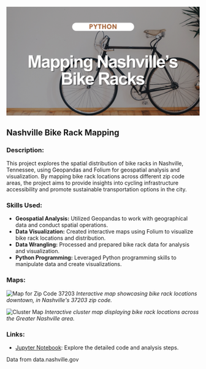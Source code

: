 ![ ](cover_bike.png)

## Nashville Bike Rack Mapping

### Description:
This project explores the spatial distribution of bike racks in Nashville, Tennessee, using Geopandas and Folium for geospatial analysis and visualization. By mapping bike rack locations across different zip code areas, the project aims to provide insights into cycling infrastructure accessibility and promote sustainable transportation options in the city.

### Skills Used:
* **Geospatial Analysis:** Utilized Geopandas to work with geographical data and conduct spatial operations.
* **Data Visualization:** Created interactive maps using Folium to visualize bike rack locations and distribution.
* **Data Wrangling:** Processed and prepared bike rack data for analysis and visualization.
* **Python Programming:** Leveraged Python programming skills to manipulate data and create visualizations.

### Maps:
![Map for Zip Code 37203](./images/map37203.png)
*Interactive map showcasing bike rack locations downtown, in Nashville's 37203 zip code.*

![Cluster Map](./images/cluster_map.png)
*Interactive cluster map displaying bike rack locations across the Greater Nashville area.*

### Links:
* [Jupyter Notebook](https://github.com/jessicabohannon/Mapping-Nashville-s-Bike-Racks/blob/main/notebooks/Nashville_Bike_Racks.ipynb): Explore the detailed code and analysis steps.

Data from data.nashville.gov